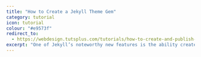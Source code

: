 ```yaml
---
title: "How to Create a Jekyll Theme Gem"
category: tutorial
icon: tutorial
colour: "#e9573f"
redirect_to:
  - https://webdesign.tutsplus.com/tutorials/how-to-create-and-publish-a-jekyll-theme-gem--cms-27475
excerpt: "One of Jekyll’s noteworthy new features is the ability create official themes in the form of Ruby gems. These themes can be installed by a Jekyll user to style their static blog or website with ease, leaving them to manage their content."
---
```

